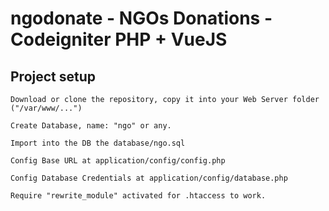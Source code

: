 # ngodonate - NGOs Donations - Codeigniter PHP + VueJS

## Project setup
```
Download or clone the repository, copy it into your Web Server folder ("/var/www/...")

Create Database, name: "ngo" or any.

Import into the DB the database/ngo.sql 

Config Base URL at application/config/config.php

Config Database Credentials at application/config/database.php

Require "rewrite_module" activated for .htaccess to work.
```
